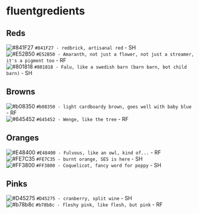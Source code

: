 # fluentgredients


## Reds
![#841F27]() `#841F27 - redbrick, artisanal red` - SH  
![#E52B50]() `#E52B50 - Amaranth, not just a flower, not just a streamer, it's a pigment too` - RF  
![#801818]() `#801818 - Falu, like a swedish barn (barn barn, bot child barn)` - SH   
## Browns
![#b08350]() `#b08350 - light cardboardy brown, goes well with baby blue` - RF  
![#645452]() `#645452 - Wenge, like the tree` - RF  
## Oranges
![#E48400]() `#E48400 - Fulvous, like an owl, kind of...` - RF  
![#FE7C35]() `#FE7C35 - burnt orange, SES is here` - SH  
![#FF3800]() `#FF3800 - Coquelicot, fancy word for poppy` - SH  
## Pinks
![#D45275]() `#D45275 - cranberry, split wine` - SH  
![#b78b8c]() `#b78b8c - fleshy pink, like flesh, but pink` - RF  
